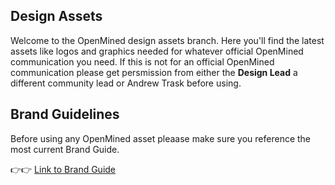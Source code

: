 ## Design Assets
Welcome to the OpenMined design assets branch. Here you'll find the latest assets like logos and graphics needed for whatever official OpenMined communication you need. If this is not for an official OpenMined communication please get persmission from either the **Design Lead** a different community lead or Andrew Trask before using.

## Brand Guidelines
Before using any OpenMined asset pleaase make sure you reference the most current Brand Guide.

👉👉 [Link to Brand Guide](https://github.com/OpenMined/design/blob/assets/documents/OM200326%20-%20OpenMined%20Brand%20Guide.pdf)
